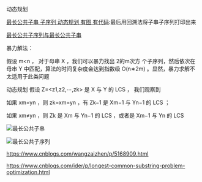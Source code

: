 动态规划

[最长公共子串  子序列 动态规划 有图 有代码](https://www.cnblogs.com/yuling-chao/p/7383096.html?utm_source=itdadao&utm_medium=referral):最后用回溯法将子串子序列打印出来

[最长公共子序列与最长公共子串](https://github.com/AngelKitty/Algorithm/blob/master/docs/Dynamic-programming/README.md#3%E6%9C%80%E9%95%BF%E5%85%AC%E5%85%B1%E5%AD%90%E5%BA%8F%E5%88%97%E4%B8%8E%E6%9C%80%E9%95%BF%E5%85%AC%E5%85%B1%E5%AD%90%E4%B8%B2)

暴力解法：

假设 m<n ， 对于母串 X ，我们可以暴力找出 2的m次方 个子序列，然后依次在母串 Y 中匹配，算法的时间复杂度会达到指数级 O(n∗2m) 。显然，暴力求解不太适用于此类问题

动态规划
假设 Z=<z1,z2,⋯,zk> 是 X 与 Y 的 LCS ， 我们观察到

如果 xm=yn ，则 zk=xm=yn ，有 Zk−1 是 Xm−1 与 Yn−1 的 LCS ；

如果 xm≠yn ，则 Zk 是 Xm 与 Yn−1 的 LCS ，或者是 Xm−1 与 Yn 的 LCS


![最长公共子串](https://github.com/AngelKitty/Algorithm/blob/master/docs/Dynamic-programming/figure/DP-solved-LCS-2.png)

![最长公共子序列](https://github.com/AngelKitty/Algorithm/raw/master/docs/Dynamic-programming/figure/DP-solved-LCS-1.png)

https://www.cnblogs.com/wangzaizhen/p/5168909.html

https://www.cnblogs.com/ider/p/longest-common-substring-problem-optimization.html
